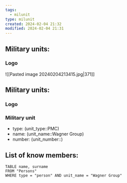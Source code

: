 ```yaml
---
tags:
  - milunit
type: milunit
created: 2024-02-04 21:32
modified: 2024-02-04 21:31
---
```


## Military units:
### Logo
![[Pasted image 20240204213415.jpg|371]]
## Military units:
### Logo
### Military unit
- type: (unit_type::PMC)
- name:  (unit_name::Wagner Group) 
- number:  (unit_number::)

## List of know members:
```dataview
TABLE name, surname
FROM "Persons"
WHERE type = "person" AND unit_name = "Wagner Group"
```
